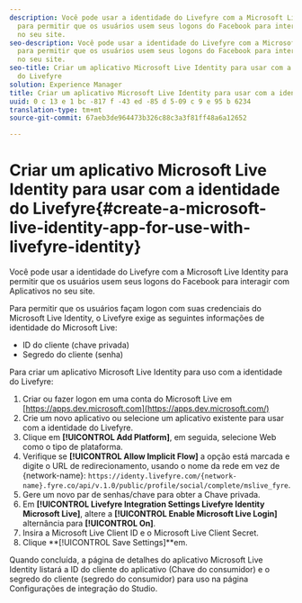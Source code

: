 ```yaml
---
description: Você pode usar a identidade do Livefyre com a Microsoft Live Identity
  para permitir que os usuários usem seus logons do Facebook para interagir com Aplicativos
  no seu site.
seo-description: Você pode usar a identidade do Livefyre com a Microsoft Live Identity
  para permitir que os usuários usem seus logons do Facebook para interagir com Aplicativos
  no seu site.
seo-title: Criar um aplicativo Microsoft Live Identity para usar com a identidade
  do Livefyre
solution: Experience Manager
title: Criar um aplicativo Microsoft Live Identity para usar com a identidade do Livefyre
uuid: 0 c 13 e 1 bc -817 f -43 ed -85 d 5-09 c 9 e 95 b 6234
translation-type: tm+mt
source-git-commit: 67aeb3de964473b326c88c3a3f81ff48a6a12652

---
```



# Criar um aplicativo Microsoft Live Identity para usar com a identidade do Livefyre{#create-a-microsoft-live-identity-app-for-use-with-livefyre-identity}

Você pode usar a identidade do Livefyre com a Microsoft Live Identity para permitir que os usuários usem seus logons do Facebook para interagir com Aplicativos no seu site.

Para permitir que os usuários façam logon com suas credenciais do Microsoft Live Identity, o Livefyre exige as seguintes informações de identidade do Microsoft Live:

* ID do cliente (chave privada)
* Segredo do cliente (senha)

Para criar um aplicativo Microsoft Live Identity para uso com a identidade do Livefyre:

1. Criar ou fazer logon em uma conta do Microsoft Live em [https://apps.dev.microsoft.com](https://apps.dev.microsoft.com/)
1. Crie um novo aplicativo ou selecione um aplicativo existente para usar com a identidade do Livefyre.
1. Clique em **[!UICONTROL Add Platform]**, em seguida, selecione Web como o tipo de plataforma.
1. Verifique se **[!UICONTROL Allow Implicit Flow]** a opção está marcada e digite o URL de redirecionamento, usando o nome da rede em vez de {network-name}: `https://identy.livefyre.com/{network-name}.fyre.co/api/v.1.0/public/profile/social/complete/mslive_fyre`.
1. Gere um novo par de senhas/chave para obter a Chave privada.
1. Em **[!UICONTROL Livefyre Integration Settings Livefyre Identity Microsoft Live]**, altere a **[!UICONTROL Enable Microsoft Live Login]** alternância para **[!UICONTROL On]**.
1. Insira a Microsoft Live Client ID e o Microsoft Live Client Secret.
1. Clique **[!UICONTROL Save Settings]**em.

Quando concluída, a página de detalhes do aplicativo Microsoft Live Identity listará a ID do cliente do aplicativo (Chave do consumidor) e o segredo do cliente (segredo do consumidor) para uso na página Configurações de integração do Studio.
